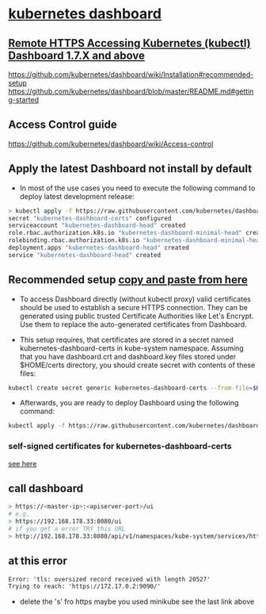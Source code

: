# [kubernetes dashboard](https://kubernetes.io/docs/tasks/access-application-cluster/web-ui-dashboard/)

## [Remote HTTPS Accessing Kubernetes (kubectl) Dashboard 1.7.X and above](https://github.com/kubernetes/dashboard/wiki/Accessing-Dashboard---1.7.X-and-above)

https://github.com/kubernetes/dashboard/wiki/Installation#recommended-setup
https://github.com/kubernetes/dashboard/blob/master/README.md#getting-started

## Access Control guide

https://github.com/kubernetes/dashboard/wiki/Access-control

## Apply the latest Dashboard not install by default

- In most of the use cases you need to execute the following command to deploy latest development release:

```bash
> kubectl apply -f https://raw.githubusercontent.com/kubernetes/dashboard/master/src/deploy/recommended/kubernetes-dashboard-head.yaml
secret "kubernetes-dashboard-certs" configured
serviceaccount "kubernetes-dashboard-head" created
role.rbac.authorization.k8s.io "kubernetes-dashboard-minimal-head" created
rolebinding.rbac.authorization.k8s.io "kubernetes-dashboard-minimal-head" created
deployment.apps "kubernetes-dashboard-head" created
service "kubernetes-dashboard-head" created
```

## Recommended setup [copy and paste from here](https://github.com/kubernetes/dashboard/wiki/Installation#recommended-setup)

- To access Dashboard directly (without kubectl proxy) valid certificates should be used to establish a secure HTTPS connection. They can be generated using public trusted Certificate Authorities like Let's Encrypt. Use them to replace the auto-generated certificates from Dashboard.

- This setup requires, that certificates are stored in a secret named kubernetes-dashboard-certs in kube-system namespace. Assuming that you have dashboard.crt and dashboard.key files stored under $HOME/certs directory, you should create secret with contents of these files:

```bash
kubectl create secret generic kubernetes-dashboard-certs --from-file=$HOME/certs -n kube-system
```

- Afterwards, you are ready to deploy Dashboard using the following command:

```bash
kubectl apply -f https://raw.githubusercontent.com/kubernetes/dashboard/master/src/deploy/recommended/kubernetes-dashboard.yaml
```

### self-signed certificates for kubernetes-dashboard-certs

[see here](https://github.com/kubernetes/dashboard/wiki/Certificate-management)

## call dashboard

```bash
> https://<master-ip>:<apiserver-port>/ui
# e.g.
> https://192.168.178.33:8080/ui
# if you get a error TRY this URL
> http://192.168.178.33:8080/api/v1/namespaces/kube-system/services/http:kubernetes-dashboard:/proxy/#!/node?namespace=default
```

## at this error

```txt
Error: 'tls: oversized record received with length 20527'
Trying to reach: 'https://172.17.0.2:9090/'
```

- delete the 's' fro https maybe you used minikube see the last link above
